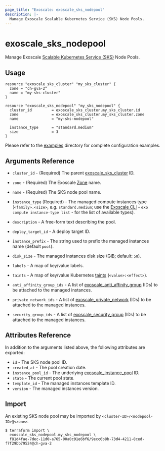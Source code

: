 ```yaml
---
page_title: "Exoscale: exoscale_sks_nodepool"
description: |-
  Manage Exoscale Scalable Kubernetes Service (SKS) Node Pools.
---
```


# exoscale\_sks\_nodepool

Manage Exoscale [Scalable Kubernetes Service (SKS)](https://community.exoscale.com/documentation/sks/) Node Pools.


## Usage

```hcl
resource "exoscale_sks_cluster" "my_sks_cluster" {
  zone = "ch-gva-2"
  name = "my-sks-cluster"
}

resource "exoscale_sks_nodepool" "my_sks_nodepool" {
  cluster_id         = exoscale_sks_cluster.my_sks_cluster.id
  zone               = exoscale_sks_cluster.my_sks_cluster.zone
  name               = "my-sks-nodepool"

  instance_type      = "standard.medium"
  size               = 3
}
```

Please refer to the [examples](https://github.com/exoscale/terraform-provider-exoscale/tree/master/examples/)
directory for complete configuration examples.


## Arguments Reference

[zone]: https://www.exoscale.com/datacenters/
[cli]: https://github.com/exoscale/cli/
[taints]: https://kubernetes.io/docs/concepts/scheduling-eviction/taint-and-toleration/

* `cluster_id` - (Required) The parent [exoscale_sks_cluster](./sks_cluster.md) ID.
* `zone` - (Required) The Exoscale [Zone][zone] name.
* `name` - (Required) The SKS node pool name.
* `instance_type` (Required) - The managed compute instances type (`<family>.<size>`, e.g. `standard.medium`; use the [Exoscale CLI][cli] - `exo compute instance-type list` - for the list of available types).

* `description` - A free-form text describing the pool.
* `deploy_target_id` - A deploy target ID.
* `instance_prefix` - The string used to prefix the managed instances name (default `pool`).
* `disk_size` - The managed instances disk size (GiB; default: `50`).
* `labels` - A map of key/value labels.
* `taints` - A map of key/value Kubernetes [taints][taints] (`<value>:<effect>`).

* `anti_affinity_group_ids` - A list of [exoscale_anti_affinity_group](./anti_affinity_group.md) (IDs) to be attached to the managed instances.
* `private_network_ids` - A list of [exoscale_private_network](./private_network.md) (IDs) to be attached to the managed instances.
* `security_group_ids` - A list of [exoscale_security_group](./security_groups.md) (IDs) to be attached to the managed instances.


## Attributes Reference

In addition to the arguments listed above, the following attributes are exported:

* `id` - The SKS node pool ID.
* `created_at` - The pool creation date.
* `instance_pool_id` - The underlying [exoscale_instance_pool](./instance_pool.md) ID.
* `state` - The current pool state.
* `template_id` - The managed instances template ID.
* `version` - The managed instances version.


## Import

An existing SKS node pool may be imported by `<cluster-ID>/<nodepool-ID>@<zone>`:

```console
$ terraform import \
  exoscale_sks_nodepool.my_sks_nodepool \
  f81d4fae-7dec-11d0-a765-00a0c91e6bf6/9ecc6b8b-73d4-4211-8ced-f7f29bb79524@ch-gva-2
```
